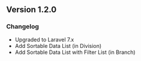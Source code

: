 ## Version 1.2.0

### Changelog

- Upgraded to Laravel 7.x
- Add Sortable Data List (in Division)
- Add Sortable Data List with Filter List (in Branch)
